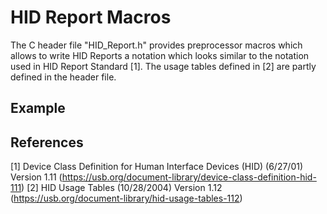 # HID Report Macros

The C header file "HID_Report.h" provides preprocessor macros which allows to write HID Reports a notation which looks similar to the notation used in HID Report Standard [1]. The usage tables defined in [2] are partly defined in the header file.

## Example

## References 
[1] Device Class Definition for Human Interface Devices (HID) (6/27/01) Version 1.11 (https://usb.org/document-library/device-class-definition-hid-111)
[2] HID Usage Tables (10/28/2004) Version 1.12 (https://usb.org/document-library/hid-usage-tables-112)
